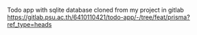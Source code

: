 Todo app with sqlite database cloned from my project in gitlab 
https://gitlab.psu.ac.th/6410110421/todo-app/-/tree/feat/prisma?ref_type=heads
